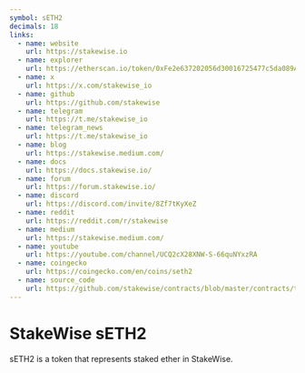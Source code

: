 ```yaml
---
symbol: sETH2
decimals: 18
links:
  - name: website
    url: https://stakewise.io
  - name: explorer
    url: https://etherscan.io/token/0xFe2e637202056d30016725477c5da089Ab0A043A
  - name: x
    url: https://x.com/stakewise_io
  - name: github
    url: https://github.com/stakewise
  - name: telegram
    url: https://t.me/stakewise_io
  - name: telegram_news
    url: https://t.me/stakewise_io
  - name: blog
    url: https://stakewise.medium.com/
  - name: docs
    url: https://docs.stakewise.io/
  - name: forum
    url: https://forum.stakewise.io/
  - name: discord
    url: https://discord.com/invite/8Zf7tKyXeZ
  - name: reddit
    url: https://reddit.com/r/stakewise
  - name: medium
    url: https://stakewise.medium.com/
  - name: youtube
    url: https://youtube.com/channel/UCQ2cX28XNW-S-66quNYxzRA
  - name: coingecko
    url: https://coingecko.com/en/coins/seth2
  - name: source_code
    url: https://github.com/stakewise/contracts/blob/master/contracts/tokens/StakedEthToken.sol
---
```


# StakeWise sETH2

sETH2 is a token that represents staked ether in StakeWise.
